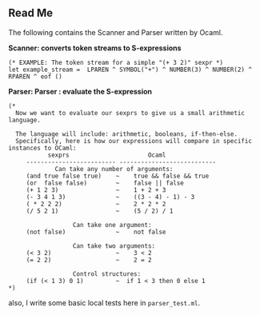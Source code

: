 ## Read Me



The following contains the Scanner and Parser written by Ocaml.

**Scanner: converts token streams to S-expressions**

```
(* EXAMPLE: The token stream for a simple "(+ 3 2)" sexpr *)
let example_stream =  LPAREN ^ SYMBOL("+") ^ NUMBER(3) ^ NUMBER(2) ^ RPAREN ^ eof ()
```



**Parser: Parser : evaluate the S-expression**

```
(*
  Now we want to evaluate our sexprs to give us a small arithmetic language.

  The language will include: arithmetic, booleans, if-then-else.
  Specifically, here is how our expressions will compare in specific instances to OCaml:
           sexprs                      Ocaml
     ------------------------- ---------------------------
             Can take any number of arguments:
     (and true false true)    ~    true && false && true
     (or  false false)        ~    false || false
     (+ 1 2 3)                ~    1 + 2 + 3
     (- 3 4 1 3)              ~    ((3 - 4) - 1) - 3
     ( * 2 2 2)               ~    2 * 2 * 2
     (/ 5 2 1)                ~    (5 / 2) / 1

                  Can take one argument:
     (not false)              ~    not false

                  Can take two arguments:
     (< 3 2)                  ~    3 < 2
     (= 2 2)                  ~    2 = 2

                  Control structures:
     (if (< 1 3) 0 1)         ~  if 1 < 3 then 0 else 1
*)
```

also, I write some basic local tests here in `parser_test.ml`.
